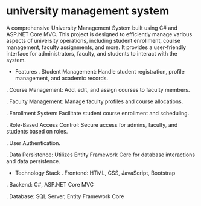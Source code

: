 # university management system
A comprehensive University Management System built using C# and ASP.NET Core MVC. This project is designed to efficiently manage various aspects of university operations, including student enrollment, course management, faculty assignments, and more. It provides a user-friendly interface for administrators, faculty, and students to interact with the system.

- Features 
. Student Management: Handle student registration, profile management, and academic records.
  
. Course Management: Add, edit, and assign courses to faculty members.

. Faculty Management: Manage faculty profiles and course allocations.

. Enrollment System: Facilitate student course enrollment and scheduling.

. Role-Based Access Control: Secure access for admins, faculty, and students based on roles.

. User Authentication.

. Data Persistence: Utilizes Entity Framework Core for database interactions and data persistence.

- Technology Stack
. Frontend: HTML, CSS, JavaScript, Bootstrap
  
. Backend: C#, ASP.NET Core MVC

. Database: SQL Server, Entity Framework Core
